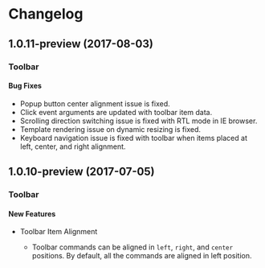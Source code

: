 # Changelog

## 1.0.11-preview (2017-08-03)

### Toolbar

#### Bug Fixes

- Popup button center alignment issue is fixed.
- Click event arguments are updated with toolbar item data.
- Scrolling direction switching issue is fixed with RTL mode in IE browser.
- Template rendering issue on dynamic resizing is fixed.
- Keyboard navigation issue is fixed with toolbar when items placed at left, center, and right alignment.

## 1.0.10-preview (2017-07-05)

### Toolbar

#### New Features

- Toolbar Item Alignment

  - Toolbar commands can be aligned in `left`, `right`, and `center` positions. By default, all the commands are aligned in left position.